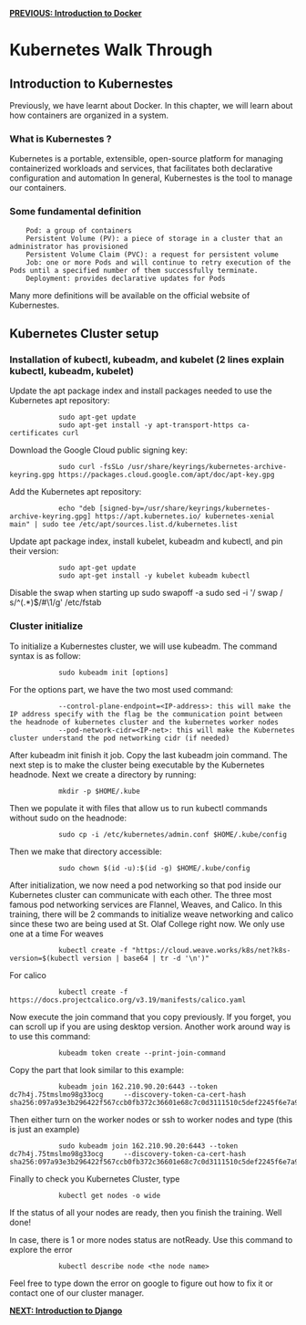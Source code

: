 [**PREVIOUS: Introduction to Docker**](08_Docker.md) 

# Kubernetes Walk Through
## Introduction to Kubernestes
Previously, we have learnt about Docker. In this chapter, we will learn about how containers are organized in a system.
### What is Kubernestes ?
Kubernetes is a portable, extensible, open-source platform for managing containerized workloads and services, that facilitates both declarative configuration and automation
In general, Kubernestes is the tool to manage our containers.
### Some fundamental definition
        Pod: a group of containers
        Persistent Volume (PV): a piece of storage in a cluster that an administrator has provisioned
        Persistent Volume Claim (PVC): a request for persistent volume 
        Job: one or more Pods and will continue to retry execution of the Pods until a specified number of them successfully terminate.
        Deployment: provides declarative updates for Pods
Many more definitions will be available on the official website of Kubernestes.

## Kubernetes Cluster setup
### Installation of kubectl, kubeadm, and kubelet (2 lines explain kubectl, kubeadm, kubelet)
Update the apt package index and install packages needed to use the Kubernetes apt repository:

                sudo apt-get update
                sudo apt-get install -y apt-transport-https ca-certificates curl
Download the Google Cloud public signing key:

                sudo curl -fsSLo /usr/share/keyrings/kubernetes-archive-keyring.gpg https://packages.cloud.google.com/apt/doc/apt-key.gpg
Add the Kubernetes apt repository:

                echo "deb [signed-by=/usr/share/keyrings/kubernetes-archive-keyring.gpg] https://apt.kubernetes.io/ kubernetes-xenial main" | sudo tee /etc/apt/sources.list.d/kubernetes.list
Update apt package index, install kubelet, kubeadm and kubectl, and pin their version:

                sudo apt-get update
                sudo apt-get install -y kubelet kubeadm kubectl

Disable the swap when starting up
                sudo swapoff -a
                sudo sed -i '/ swap / s/^\(.*\)$/#\1/g' /etc/fstab
### Cluster initialize
To initialize a Kubernestes cluster, we will use kubeadm. The command syntax is as follow:

                sudo kubeadm init [options]
For the options part, we have the two most used command:

                --control-plane-endpoint=<IP-address>: this will make the IP address specify with the flag be the communication point between the headnode of kubernetes cluster and the kubernetes worker nodes
                --pod-network-cidr=<IP-net>: this will make the Kubernetes cluster understand the pod networking cidr (if needed)

After kubeadm init finish it job. Copy the last kubeadm join command.
The next step is to make the cluster being executable by the Kubernetes headnode.
Next we create a directory by running:

                mkdir -p $HOME/.kube
Then we populate it with files that allow us to run kubectl commands without sudo on the headnode:

                sudo cp -i /etc/kubernetes/admin.conf $HOME/.kube/config
Then we make that directory accessible:

                sudo chown $(id -u):$(id -g) $HOME/.kube/config
After initialization, we now need a pod networking so that pod inside our Kubernetes cluster can communicate with each other. The three most famous pod networking services are Flannel, Weaves, and Calico. In this training, there will be 2 commands to initialize weave networking and calico since these two are being used at St. Olaf College right now. We only use one at a time 
For weaves

                kubectl create -f "https://cloud.weave.works/k8s/net?k8s-version=$(kubectl version | base64 | tr -d '\n')"

For calico

                kubectl create -f https://docs.projectcalico.org/v3.19/manifests/calico.yaml

Now execute the join command that you copy previously. If you forget, you can scroll up if you are using desktop version. Another work around way is to use this command:

                kubeadm token create --print-join-command
Copy the part that look similar to this example:

                kubeadm join 162.210.90.20:6443 --token dc7h4j.75tmslmo98g33ocg     --discovery-token-ca-cert-hash sha256:097a93e3b296422f567ccb0fb372c36601e68c7c0d3111510c5def2245f6e7a9

Then either turn on the worker nodes or ssh to worker nodes and type (this is just an example)

                sudo kubeadm join 162.210.90.20:6443 --token dc7h4j.75tmslmo98g33ocg     --discovery-token-ca-cert-hash sha256:097a93e3b296422f567ccb0fb372c36601e68c7c0d3111510c5def2245f6e7a9

Finally to check you Kubernetes Cluster, type

                kubectl get nodes -o wide
If the status of all your nodes are ready, then you finish the training. Well done!

In case, there is 1 or more nodes status are notReady. Use this command to explore the error

                kubectl describe node <the node name>

Feel free to type down the error on google to figure out how to fix it or contact one of our cluster manager.

[**NEXT: Introduction to Django**](10_web-server.md)
